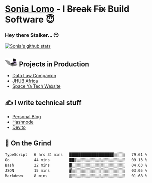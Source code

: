 # [Sonia Lomo](https://sonylomo.github.io/) - I ~~Break~~ ~~Fix~~ Build Software 😇
### Hey there Stalker... 😏 

<a href="https://github.com/sonylomo/github-readme-stats">
  <img align="center" src="https://media.giphy.com/media/lU05nFSW6Y2A/giphy.gif" alt="Sonia's github stats" />
</a>

## <img src="assets/devcat.gif" width="40"> Projects in Production
- [Data Law Companion](https://datalawcompanion.org/)
- [JHUB Africa](https://jhubafrica.com/)
- [Space Ya Tech Website](https://www.spaceyatech.com/)

## ✍️ I write technical stuff
- [Personal Blog](https://sonylomo-github-io.vercel.app/blog)
- [Hashnode](https://sonylomo.hashnode.dev/)
- [Dev.to](https://dev.to/sonylomo)

## 🤡 On the Grind
<!--START_SECTION:waka-->

```txt
TypeScript   6 hrs 31 mins   ████████████████████░░░░░   79.61 %
Go           44 mins         ██▒░░░░░░░░░░░░░░░░░░░░░░   09.13 %
Bash         22 mins         █░░░░░░░░░░░░░░░░░░░░░░░░   04.63 %
JSON         15 mins         ▓░░░░░░░░░░░░░░░░░░░░░░░░   03.05 %
Markdown     8 mins          ▒░░░░░░░░░░░░░░░░░░░░░░░░   01.68 %
```

<!--END_SECTION:waka-->
